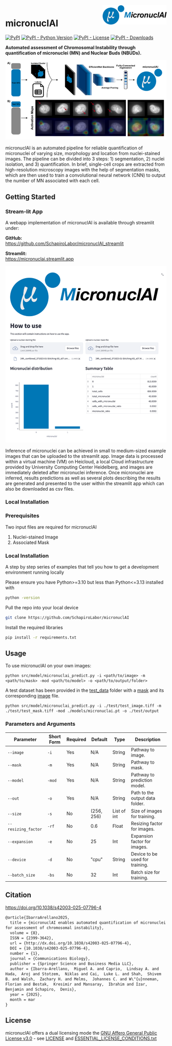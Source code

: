 
<img align="right" width="200" height="60" src= "images/logo_name.png">

# micronuclAI

[![PyPI](https://img.shields.io/pypi/v/micronuclai?style=flat-square)](https://pypi.org/project/micronuclai/)
[![PyPI - Python Version](https://img.shields.io/pypi/pyversions/micronuclai?style=flat-square)](https://pypi.org/project/micronuclai/)
[![PyPI - License](https://img.shields.io/pypi/l/micronuclai?style=flat-square)](https://pypi.org/project/micronuclai/)
[![PyPI - Downloads](https://img.shields.io/pypi/dm/micronuclai?style=flat-square)](https://pypi.org/project/micronuclai/)


**Automated assessment of Chromosomal Instability through quantification of micronuclei (MN) and Nuclear Buds (NBUDs).**

![screenshot](images/overview.png)

micronuclAI is an automated pipeline for reliable quantification of micronuclei of varying size, morphology and location from nuclei-stained images. The pipeline can be divided into 3 steps: 1) segmentation, 2) nuclei isolation, and 3) quantification. In brief, single-cell crops are extracted from high-resolution microscopy images with the help of segmentation masks, which are then used to train a convolutional neural network (CNN) to output the number of MN associated with each cell. 

## Getting Started

### Stream-lit App

A webapp implementation of micronuclAI is available through streamlit under:

**GitHub:**  
https://github.com/SchapiroLabor/micronuclAI_streamlit

**Streamlit:**  
https://micronuclai.streamlit.app

![screenshot](images/streamlit_app.png)

Inference of micronuclei can be achieved in small to medium-sized example images that can be uploaded to the streamlit app. Image data is processed within a virtual machine (VM) on Heicloud, a local Cloud infrastructure provided by University Computing Center Heidelberg, and images are immediately deleted after micronuclei inference. Once micronuclei are inferred, results predictions as well as several plots describing the results are generated and presented to the user within the streamlit app which can also be downloaded as csv files. 

### Local Installation 

### Prerequisites

Two input files are required for micronuclAI
1. Nuclei-stained Image 
2. Associated Mask 

### Local Installation

A step by step series of examples that tell you how to get a development
environment running locally

Please ensure you have Python>=3.10 but less than Python<=3.13 installed with 

``` bash
python -version
```

Pull the repo into your local device

```bash
git clone https://github.com/SchapiroLabor/micronuclAI
```
Install the required libraries

 ``` bash
 pip install -r requirements.txt
 ```

## Usage

To use micronuclAI on your own images:

```
python src/model/micronuclai_predict.py -i <path/to/image> -m <path/to/mask> -mod <path/to/model> -o <path/to/output/folder>
```

A test dataset has been provided in the [test_data](test) folder with a [mask](test/test_mask.tiff) and its corresponding [image](test/test_image.tiff) file.

```
python src/model/micronuclai_predict.py -i ./test/test_image.tiff -m ./test/test_mask.tiff -mod ./models/micronuclai.pt -o ./test/output
```

### Parameters and Arguments
| Parameter          | Short Form | Required | Default    | Type         | Description                                                                                       |
|--------------------|------------|----------|------------|--------------|---------------------------------------------------------------------------------------------------|
| `--image`          | `-i`       | Yes      | N/A        | String       | Pathway to image.                                                                                 |
| `--mask`           | `-m`       | Yes      | N/A        | String       | Pathway to mask.                                                                                  |
| `--model`          | `-mod`     | Yes      | N/A        | String       | Pathway to prediction model.                                                                      |
| `--out`            | `-o`       | Yes      | N/A        | String       | Path to the output data folder.                                                                   |
| `--size`           | `-s`       | No       | (256, 256) | List of int  | Size of images for training.                                                                      |
| `--resizing_factor`| `-rf`      | No       | 0.6        | Float        | Resizing factor for images.                                                                       |
| `--expansion`      | `-e`       | No       | 25         | Int          | Expansion factor for images.                                                                      |
| `--device`         | `-d`       | No       | "cpu"      | String       | Device to be used for training.                                                                   |
| `--batch_size`     | `-bs`      | No       | 32         | Int          | Batch size for training.                                                                          |


## Citation

https://doi.org/10.1038/s42003-025-07796-4

```
@article{IbarraArellano2025,
  title = {micronuclAI enables automated quantification of micronuclei for assessment of chromosomal instability},
  volume = {8},
  ISSN = {2399-3642},
  url = {http://dx.doi.org/10.1038/s42003-025-07796-4},
  DOI = {10.1038/s42003-025-07796-4},
  number = {1},
  journal = {Communications Biology},
  publisher = {Springer Science and Business Media LLC},
  author = {Ibarra-Arellano,  Miguel A. and Caprio,  Lindsay A. and Hada,  Aroj and Stotzem,  Niklas and Cai,  Luke L. and Shah,  Shivem B. and Walsh,  Zachary H. and Melms,  Johannes C. and W\"{u}nneman,  Florian and Bestak,  Kresimir and Mansaray,  Ibrahim and Izar,  Benjamin and Schapiro,  Denis},
  year = {2025},
  month = mar 
}
```

## License

micronuclAI offers a dual licensing mode the [GNU Affero General Public License v3.0](LICENSE) - see [LICENSE](LICENSE) and [ESSENTIAL_LICENSE_CONDITIONS.txt](ESSENTIAL_LICENSE_CONDITIONS.txt)
